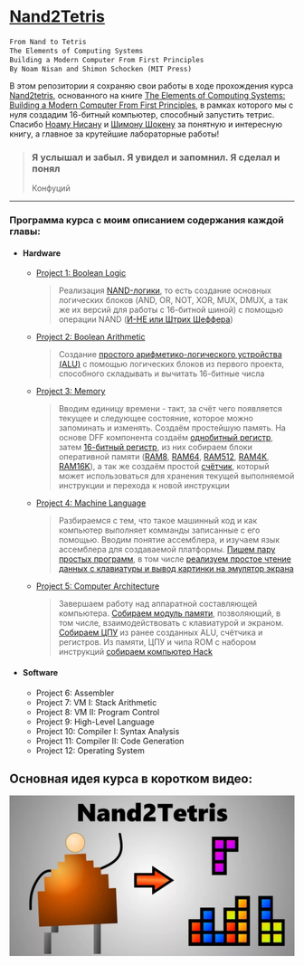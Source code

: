 # [Nand2Tetris](https://www.nand2tetris.org)
    From Nand to Tetris
    The Elements of Computing Systems
    Building a Modern Computer From First Principles
    By Noam Nisan and Shimon Schocken (MIT Press)

В этом репозитории я сохраняю свои работы в ходе прохождения курса [Nand2tetris](https://www.nand2tetris.org), основанного на книге [The Elements of Computing Systems: Building a Modern Computer From First Principles](https://cmls-global.com/wp-content/uploads/2021/08/The-elements-of-computing-systems-building-a-modern-computer.pdf), в рамках которого мы с нуля создадим 16-битный компьютер, способный запустить тетрис. Спасибо [Ноаму Нисану](http://www.cs.huji.ac.il/~noam/) и [Шимону Шокену](http://www.shimonschocken.com/) за понятную и интересную книгу, а главное за крутейшие лабораторные работы!

> ### Я услышал и забыл. Я увидел и запомнил. Я сделал и понял
> 
> Конфуций

---

### Программа курса с моим описанием содержания каждой главы:
- #### Hardware
  - [Project 1: Boolean Logic](./Assignments/1_Boolean_Logic)
    > Реализация [NAND-логики](https://en.wikipedia.org/wiki/NAND_logic), то есть создание основных логических блоков (AND, OR, NOT, XOR, MUX, DMUX, а так же их версий для работы с 16-битной шиной) с помощью операции NAND ([И-НЕ или Штрих Шеффера](https://ru.wikipedia.org/wiki/Штрих_Шеффера))
  - [Project 2: Boolean Arithmetic](./Assignments/2_Boolean_Arithmetic/)
    > Создание [простого арифметико-логического устройства (ALU)](./Assignments/2_Boolean_Arithmetic/ALU.hdl) с помощью логических блоков из первого проекта, способного складывать и вычитать 16-битные числа
  - [Project 3: Memory](./Assignments/3_Sequential_Logic/)
    > Вводим единицу времени - такт, за счёт чего появляется текущее и следующее состояние, которое можно запоминать и изменять. Создаём простейшую память. На основе DFF компонента создаём [однобитный регистр](./Assignments/3_Sequential_Logic/Bit.hdl), затем [16-битный регистр](./Assignments/3_Sequential_Logic/Register.hdl), из них собираем блоки оперативной памяти ([RAM8](./Assignments/3_Sequential_Logic/RAM8.hdl), [RAM64](./Assignments/3_Sequential_Logic/RAM64.hdl), [RAM512](./Assignments/3_Sequential_Logic/RAM512.hdl), [RAM4K](./Assignments/3_Sequential_Logic/RAM4K.hdl), [RAM16K](./Assignments/3_Sequential_Logic/RAM16K.hdl)), а так же создаём простой [счётчик](./Assignments/3_Sequential_Logic/PC.hdl), который может использоваться для хранения текущей выполняемой инструкции и перехода к новой инструкции
  - [Project 4: Machine Language](./Assignments/4_Machine_Language/)
    > Разбираемся с тем, что такое машинный код и как компьютер выполняет комманды записанные с его помощью. Вводим понятие ассемблера, и изучаем язык ассемблера для создаваемой платформы. [Пишем пару простых программ](./Assignments/4_Machine_Language/), в том числе [реализуем простое чтение данных с клавиатуры и вывод картинки на эмулятор экрана](./Assignments/4_Machine_Language/Fill.asm)
  - [Project 5: Computer Architecture](./Assignments/5_Computer_Architecture/)
    > Завершаем работу над аппаратной составляющей компьютера. [Собираем модуль памяти](./Assignments/5_Computer_Architecture/Memory.hdl), позволяющий, в том числе, взаимодействовать с клавиатурой и экраном. [Собираем ЦПУ](./Assignments/5_Computer_Architecture/CPU.hdl) из ранее созданных ALU, счётчика и регистров. Из памяти, ЦПУ и чипа ROM с набором инструкций [собираем компьютер Hack](./Assignments/5_Computer_Architecture/Computer.hdl)
- #### Software
  - Project 6: Assembler
  - Project 7: VM I: Stack Arithmetic
  - Project 8: VM II: Program Control
  - Project 9: High-Level Language
  - Project 10: Compiler I: Syntax Analysis
  - Project 11: Compiler II: Code Generation
  - Project 12: Operating System

## Основная идея курса в коротком видео:
[![](./cover.jpg)](https://youtu.be/wTl5wRDT0CU)
